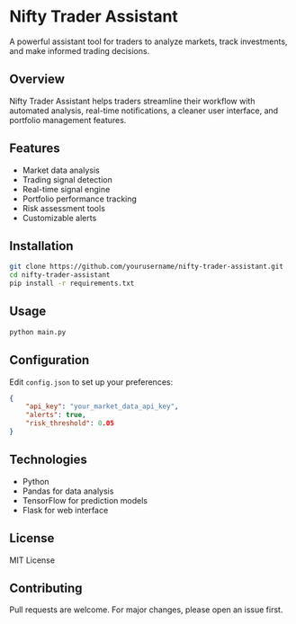 # Nifty Trader Assistant

A powerful assistant tool for traders to analyze markets, track investments, and make informed trading decisions.

## Overview

Nifty Trader Assistant helps traders streamline their workflow with automated analysis, real-time notifications, a cleaner user interface, and portfolio management features.

## Features

- Market data analysis
- Trading signal detection
- Real-time signal engine
- Portfolio performance tracking
- Risk assessment tools
- Customizable alerts

## Installation

```bash
git clone https://github.com/yourusername/nifty-trader-assistant.git
cd nifty-trader-assistant
pip install -r requirements.txt
```

## Usage

```bash
python main.py
```

## Configuration

Edit `config.json` to set up your preferences:

```json
{
    "api_key": "your_market_data_api_key",
    "alerts": true,
    "risk_threshold": 0.05
}
```

## Technologies

- Python
- Pandas for data analysis
- TensorFlow for prediction models
- Flask for web interface

## License

MIT License

## Contributing

Pull requests are welcome. For major changes, please open an issue first.